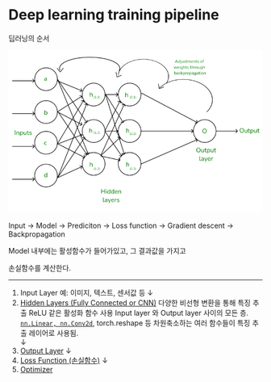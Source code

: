 # Deep learning training pipeline


딥러닝의 순서

<img src="../../imgs/DNN.png">

Input -> Model -> Prediciton -> Loss function -> Gradient descent -> Backpropagation

Model 내부에는 활성함수가 들어가있고, 그 결과값을 가지고

손실함수를 계산한다. 

---

1. Input Layer
   예: 이미지, 텍스트, 센서값 등
    ↓
2. [Hidden Layers (Fully Connected or CNN)]()
   다양한 비선형 변환을 통해 특징 추출
   ReLU 같은 활성화 함수 사용
   Input layer 와 Output layer 사이의 모든 층.
   [`nn.Linear, nn.Conv2d`](./nnFunction.md), torch.reshape 등 차원축소하는 여러 함수들이 특징 추출 레이어로 사용됨.  
   ↓
3. [Output Layer]()
   ↓
4. [Loss Function (손실함수)](./Loss_function.md)
   ↓
5. [Optimizer]()